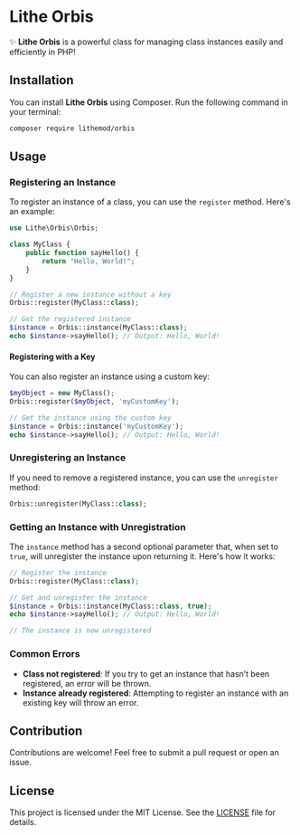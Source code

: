 # Lithe Orbis

✨ **Lithe Orbis** is a powerful class for managing class instances easily and efficiently in PHP!

## Installation

You can install **Lithe Orbis** using Composer. Run the following command in your terminal:

```bash
composer require lithemod/orbis
```

## Usage

### Registering an Instance

To register an instance of a class, you can use the `register` method. Here's an example:

```php
use Lithe\Orbis\Orbis;

class MyClass {
    public function sayHello() {
        return "Hello, World!";
    }
}

// Register a new instance without a key
Orbis::register(MyClass::class);

// Get the registered instance
$instance = Orbis::instance(MyClass::class);
echo $instance->sayHello(); // Output: Hello, World!
```

#### Registering with a Key

You can also register an instance using a custom key:

```php
$myObject = new MyClass();
Orbis::register($myObject, 'myCustomKey');

// Get the instance using the custom key
$instance = Orbis::instance('myCustomKey');
echo $instance->sayHello(); // Output: Hello, World!
```

### Unregistering an Instance

If you need to remove a registered instance, you can use the `unregister` method:

```php
Orbis::unregister(MyClass::class);
```

### Getting an Instance with Unregistration

The `instance` method has a second optional parameter that, when set to `true`, will unregister the instance upon returning it. Here's how it works:

```php
// Register the instance
Orbis::register(MyClass::class);

// Get and unregister the instance
$instance = Orbis::instance(MyClass::class, true);
echo $instance->sayHello(); // Output: Hello, World!

// The instance is now unregistered
```

### Common Errors

- **Class not registered**: If you try to get an instance that hasn’t been registered, an error will be thrown.
- **Instance already registered**: Attempting to register an instance with an existing key will throw an error.

## Contribution

Contributions are welcome! Feel free to submit a pull request or open an issue.

## License

This project is licensed under the MIT License. See the [LICENSE](LICENSE) file for details.
